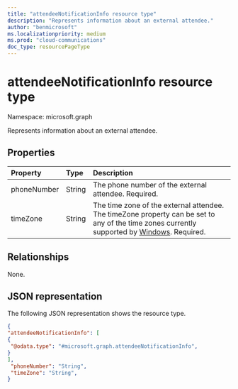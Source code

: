 ```yaml
---
title: "attendeeNotificationInfo resource type"
description: "Represents information about an external attendee."
author: "benmicrosoft"
ms.localizationpriority: medium
ms.prod: "cloud-communications"
doc_type: resourcePageType
---
```


# attendeeNotificationInfo resource type

Namespace: microsoft.graph

Represents information about an external attendee.

## Properties
|Property|Type|Description|
|:---|:---|:---|
|phoneNumber|String|The phone number of the external attendee. Required.|
|timeZone|String|The time zone of the external attendee. The timeZone property can be set to any of the time zones currently supported by [Windows](https://learn.microsoft.com/en-us/windows-hardware/manufacture/desktop/default-time-zones). Required.|

## Relationships
None.

## JSON representation
The following JSON representation shows the resource type.

<!-- {
  "blockType": "resource",
  "optionalProperties": [
  ],
   "@odata.type": "#microsoft.graph.attendeeNotificationInfo",
}-->
   ```json
{
"attendeeNotificationInfo": [
  {
    "@odata.type": "#microsoft.graph.attendeeNotificationInfo",
  }
],
    "phoneNumber": "String",
    "timeZone": "String",
}
```
